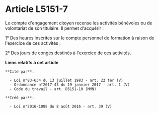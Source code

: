 # Article L5151-7

Le compte d'engagement citoyen recense les activités bénévoles ou de volontariat de son titulaire. Il permet d'acquérir : 

1° Des heures inscrites sur le compte personnel de formation à raison de l'exercice de ces activités ; 

2° Des jours de congés destinés à l'exercice de ces activités.

**Liens relatifs à cet article**

	**Cité par**:

	  - Loi n°83-634 du 13 juillet 1983 - art. 22 ter (V)
	  - Ordonnance n°2017-43 du 19 janvier 2017 - art. 1 (V)
	  - Code du travail - art. D5151-10 (MMN)

	**Créé par**:

	  - Loi n°2016-1088 du 8 août 2016 - art. 39 (V)
